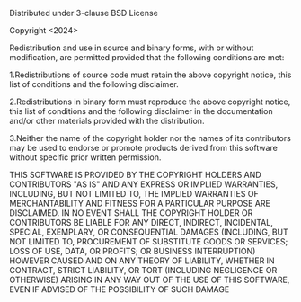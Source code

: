 Distributed under 3-clause BSD License

Copyright <2024> <Nikola Nedelchev>

Redistribution and use in source and binary 
forms, with or without modification, are 
permitted provided that the following 
conditions are met: 

1.Redistributions of source code must
retain the above copyright notice, this
list of conditions and the following
disclaimer.

2.Redistributions in binary form must 
reproduce the above copyright notice,
this list of conditions and the following
disclaimer in the documentation and/or other 
materials provided with the distribution.

3.Neither the name of the copyright holder
nor the names of its contributors may be 
used to endorse or promote products derived
from this software without specific prior 
written permission.

THIS SOFTWARE IS PROVIDED BY THE COPYRIGHT
HOLDERS AND CONTRIBUTORS "AS IS" AND ANY
EXPRESS OR IMPLIED WARRANTIES, INCLUDING,
BUT NOT LIMITED TO, THE IMPLIED WARRANTIES
OF MERCHANTABILITY AND FITNESS FOR A 
PARTICULAR PURPOSE ARE DISCLAIMED. IN NO 
EVENT SHALL THE COPYRIGHT HOLDER OR 
CONTRIBUTORS BE LIABLE FOR ANY DIRECT, 
INDIRECT, INCIDENTAL, SPECIAL, EXEMPLARY, 
OR CONSEQUENTIAL DAMAGES (INCLUDING, BUT 
NOT LIMITED TO, PROCUREMENT OF SUBSTITUTE 
GOODS OR SERVICES; LOSS OF USE, DATA, OR 
PROFITS; OR BUSINESS INTERRUPTION) HOWEVER 
CAUSED AND ON ANY THEORY OF LIABILITY, 
WHETHER IN CONTRACT, STRICT LIABILITY, OR 
TORT (INCLUDING NEGLIGENCE OR OTHERWISE) 
ARISING IN ANY WAY OUT OF THE USE OF THIS 
SOFTWARE, EVEN IF ADVISED OF THE POSSIBILITY 
OF SUCH DAMAGE
